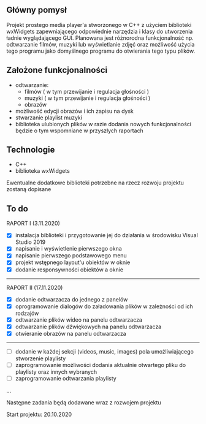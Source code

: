 ## Główny pomysł
Projekt prostego media player'a  stworzonego w C++ z użyciem biblioteki wxWidgets zapewniającego odpowiednie narzędzia i klasy do utworzenia ładnie wyglądającego GUI.
Planowana jest różnorodna funkcjonalność np. odtwarzanie filmów, muzyki lub wyświetlanie zdjęć oraz możliwość użycia tego programu jako domyślnego programu do otwierania tego typu plików.
## Założone funkcjonalności
 - odtwarzanie:
	 - filmów ( w tym przewijanie i regulacja głośności )
	 - muzyki ( w tym przewijanie i regulacja głośności )
	 - obrazów
- możliwość edycji obrazów i ich zapisu na dysk
- stwarzanie playlist muzyki
- biblioteka ulubionych plików 
w razie dodania nowych funkcjonalności będzie o tym wspomniane w przyszłych raportach

## Technologie
- C++
- biblioteka wxWidgets

Ewentualne dodatkowe biblioteki potrzebne na rzecz rozwoju projektu zostaną dopisane
 
 ## To do
 RAPORT I (3.11.2020)
 - [x] instalacja biblioteki i przygotowanie jej do działania w środowisku Visual Studio 2019
 - [x] napisanie i wyświetlenie pierwszego okna
 - [x] napisanie pierwszego podstawowego menu 
 - [x] projekt wstępnego layout'u obiektów w oknie
 - [x] dodanie responsywności obiektów a oknie
---
 RAPORT II (17.11.2020)
 - [x] dodanie odtwarzacza do jednego z panelów
 - [x] oprogramowanie dialogów do załadowania plików w zależności od ich rodzajów
 - [x] odtwarzanie plików wideo na panelu odtwarzacza
 - [x] odtwarzanie plików dźwiękowych na panelu odtwarzacza
 - [x] otwieranie obrazów na panelu odtwarzacza
---
 - [ ] dodanie w każdej sekcji (videos, music, images) pola umożliwiającego stworzenie playlisty
 - [ ] zaprogramowanie możliwości dodania aktualnie otwartego pliku do playlisty oraz innych wybranych
 - [ ] zaprogramowanie odtwarzania playlisty

 ...
 
 Następne zadania będą dodawane wraz z rozwojem projektu

Start projektu: 20.10.2020
 

